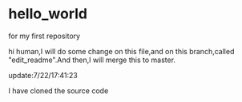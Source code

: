 # hello_world
for my first repository


hi human,I will do some change on this file,and on this branch,called "edit_readme".And then,I will merge this to master.

update:7/22/17:41:23

I have cloned the source code 
